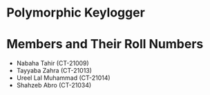 # Polymorphic Keylogger

# Members and Their Roll Numbers
- Nabaha Tahir (CT-21009)
- Tayyaba Zahra (CT-21013)
- Ureel Lal Muhammad (CT-21014)
- Shahzeb Abro (CT-21034)
